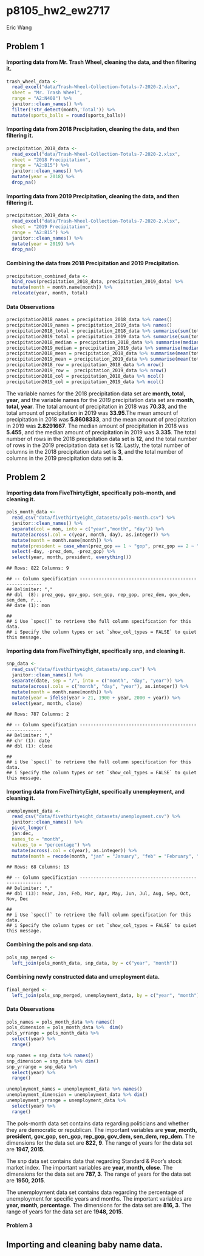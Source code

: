 p8105\_hw2\_ew2717
================
Eric Wang

## Problem 1

#### Importing data from Mr. Trash Wheel, cleaning the data, and then filtering it.

``` r
trash_wheel_data <-
  read_excel("data/Trash-Wheel-Collection-Totals-7-2020-2.xlsx",
  sheet = "Mr. Trash Wheel",
  range = "A2:N408") %>% 
  janitor::clean_names() %>% 
  filter(!str_detect(month,'Total')) %>% 
  mutate(sports_balls = round(sports_balls))
```

#### Importing data from 2018 Precipitation, cleaning the data, and then filtering it.

``` r
precipitation_2018_data <-
  read_excel("data/Trash-Wheel-Collection-Totals-7-2020-2.xlsx",
  sheet = "2018 Precipitation",
  range = "A2:B15") %>% 
  janitor::clean_names() %>% 
  mutate(year = 2018) %>% 
  drop_na()
```

#### Importing data from 2019 Precipitation, cleaning the data, and then filtering it.

``` r
precipitation_2019_data <-
  read_excel("data/Trash-Wheel-Collection-Totals-7-2020-2.xlsx",
  sheet = "2019 Precipitation",
  range = "A2:B15") %>% 
  janitor::clean_names() %>% 
  mutate(year = 2019) %>% 
  drop_na()
```

#### Combining the data from 2018 Precipitation and 2019 Precipitation.

``` r
precipitation_combined_data <-
  bind_rows(precipitation_2018_data, precipitation_2019_data) %>% 
  mutate(month = month.name[month]) %>% 
  relocate(year, month, total)
```

#### Data Observations

``` r
precipitation2018_names = precipitation_2018_data %>% names()
precipitation2019_names = precipitation_2019_data %>% names()
precipitation2018_total = precipitation_2018_data %>% summarise(sum(total))
precipitation2019_total = precipitation_2019_data %>% summarise(sum(total))
precipitation2018_median = precipitation_2018_data %>% summarise(median(total))
precipitation2019_median = precipitation_2019_data %>% summarise(median(total))
precipitation2018_mean = precipitation_2018_data %>% summarise(mean(total))
precipitation2019_mean = precipitation_2019_data %>% summarise(mean(total))
precipitation2018_row = precipitation_2018_data %>% nrow()
precipitation2019_row =  precipitation_2019_data %>% nrow()
precipitation2018_col = precipitation_2018_data %>% ncol()
precipitation2019_col = precipitation_2019_data %>% ncol()
```

The variable names for the 2018 precipitation data set are **month,
total, year**, and the variable names for the 2019 precipitation data
set are **month, total, year**. The total amount of precipitation in
2018 was **70.33**, and the total amount of precipitation in 2019 was
**33.95**.The mean amount of precipitation in 2018 was **5.8608333**,
and the mean amount of precipitation in 2019 was **2.8291667**. The
median amount of precipitation in 2018 was **5.455**, and the median
amount of precipitation in 2019 was **3.335**. The total number of rows
in the 2018 precipitation data set is **12**, and the total number of
rows in the 2019 precipitation data set is **12**. Lastly, the total
number of columns in the 2018 precipitation data set is **3**, and the
total number of columns in the 2019 precipitation data set is **3**.

## Problem 2

#### Importing data from FiveThirtyEight, specifically pols-month, and cleaning it.

``` r
pols_month_data <- 
  read_csv("data/fivethirtyeight_datasets/pols-month.csv") %>%
  janitor::clean_names() %>%
  separate(col = mon, into = c("year","month", "day")) %>% 
  mutate(across(.col = c(year, month, day), as.integer)) %>% 
  mutate(month = month.name[month]) %>% 
  mutate(president = case_when(prez_gop == 1 ~ "gop", prez_gop == 2 ~ "gop", prez_dem == 1 ~ "dem")) %>% 
  select(-day, -prez_dem, -prez_gop) %>% 
  select(year, month, president, everything())
```

    ## Rows: 822 Columns: 9

    ## -- Column specification --------------------------------------------------------
    ## Delimiter: ","
    ## dbl  (8): prez_gop, gov_gop, sen_gop, rep_gop, prez_dem, gov_dem, sen_dem, r...
    ## date (1): mon

    ## 
    ## i Use `spec()` to retrieve the full column specification for this data.
    ## i Specify the column types or set `show_col_types = FALSE` to quiet this message.

#### Importing data from FiveThirtyEight, specifically snp, and cleaning it.

``` r
snp_data <- 
  read_csv("data/fivethirtyeight_datasets/snp.csv") %>%
  janitor::clean_names() %>% 
  separate(date, sep = "/", into = c("month", "day", "year")) %>%
  mutate(across(.cols = c("month", "day", "year"), as.integer)) %>%
  mutate(month = month.name[month]) %>%
  mutate(year = ifelse(year > 21, 1900 + year, 2000 + year)) %>%
  select(year, month, close)
```

    ## Rows: 787 Columns: 2

    ## -- Column specification --------------------------------------------------------
    ## Delimiter: ","
    ## chr (1): date
    ## dbl (1): close

    ## 
    ## i Use `spec()` to retrieve the full column specification for this data.
    ## i Specify the column types or set `show_col_types = FALSE` to quiet this message.

#### Importing data from FiveThirtyEight, specifically unemployment, and cleaning it.

``` r
unemployment_data <- 
  read_csv("data/fivethirtyeight_datasets/unemployment.csv") %>%
  janitor::clean_names() %>%
  pivot_longer(
  jan:dec,
  names_to = "month", 
  values_to = "percentage") %>% 
  mutate(across(.col = c(year), as.integer)) %>% 
  mutate(month = recode(month, "jan" = "January", "feb" = "February", "mar" = "March", "apr" = "April", "may" = "May", "jun" = "June", "jul" = "July", "aug" = "August", "sep" = "September", "oct" = "October", "nov" = "November", "dec" = "December"))
```

    ## Rows: 68 Columns: 13

    ## -- Column specification --------------------------------------------------------
    ## Delimiter: ","
    ## dbl (13): Year, Jan, Feb, Mar, Apr, May, Jun, Jul, Aug, Sep, Oct, Nov, Dec

    ## 
    ## i Use `spec()` to retrieve the full column specification for this data.
    ## i Specify the column types or set `show_col_types = FALSE` to quiet this message.

#### Combining the pols and snp data.

``` r
pols_snp_merged <-
  left_join(pols_month_data, snp_data, by = c("year", "month"))
```

#### Combining newly constructed data and umeployment data.

``` r
final_merged <-
  left_join(pols_snp_merged, unemployment_data, by = c("year", "month"))
```

#### Data Observations

``` r
pols_names = pols_month_data %>% names()
pols_dimension = pols_month_data %>%  dim()
pols_yrrange = pols_month_data %>% 
  select(year) %>% 
  range()

snp_names = snp_data %>% names()
snp_dimension = snp_data %>% dim()
snp_yrrange = snp_data %>% 
  select(year) %>% 
  range()

unemployment_names = unemployment_data %>% names()
unemployment_dimension = unemployment_data %>% dim()
unemployment_yrrange = unemployment_data %>% 
  select(year) %>% 
  range()
```

The pols-month data set contains data regarding politicians and whether
they are democratic or republican. The important variables are **year,
month, president, gov\_gop, sen\_gop, rep\_gop, gov\_dem, sen\_dem,
rep\_dem**. The dimensions for the data set are **822, 9**. The range of
years for the data set are **1947, 2015**.

The snp data set contains data that regarding Standard & Poor’s stock
market index. The important variables are **year, month, close**. The
dimensions for the data set are **787, 3**. The range of years for the
data set are **1950, 2015**.

The unemployment data set contains data regarding the percentage of
unemployment for specific years and months. The important variables are
**year, month, percentage**. The dimensions for the data set are **816,
3**. The range of years for the data set are **1948, 2015**.

#### Problem 3

## Importing and cleaning baby name data.
